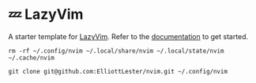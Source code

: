 # 💤 LazyVim

A starter template for [LazyVim](https://github.com/LazyVim/LazyVim).
Refer to the [documentation](https://lazyvim.github.io/installation) to get started.

```
rm -rf ~/.config/nvim ~/.local/share/nvim ~/.local/state/nvim ~/.cache/nvim

git clone git@github.com:ElliottLester/nvim.git ~/.config/nvim
